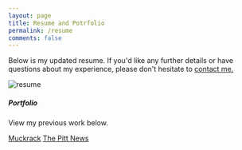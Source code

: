 ```yaml
---
layout: page
title: Resume and Potrfolio
permalink: /resume
comments: false
---
```


<div class="row justify-content-between">
<div class="col-md-8 pr-5">

<p>Below is my updated resume. If you'd like any further details or have questions about my experience, please don't hesitate to <a href=mailto:alexamarzina@gmail.com>contact me.</a></p>

<p class="mb-5"><img class="shadow-lg" src="{{site.baseurl}}/assets/images/resume.jpg" alt="resume" /></p>

</div>

<div class="col-md-4">

<div class="sticky-top sticky-top-80">
<h5>Portfolio</h5>

<p>View my previous work below.</p>

<a target="_blank" href="https://muckrack.com/alexa-marzina" class="btn btn-danger">Muckrack</a> <a target="_blank" href="https://pittnews.com/staff/?writer=Alexa%20Marzina" class="btn btn-warning">The Pitt News</a>

</div>
</div>
</div>

